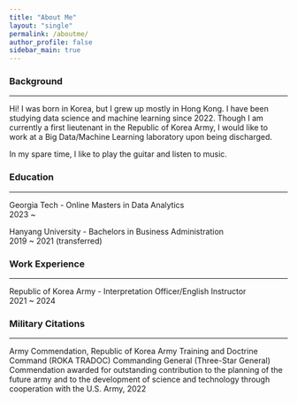```yaml
---
title: "About Me"
layout: "single"
permalink: /aboutme/
author_profile: false
sidebar_main: true
---
```

### Background ### 
---
<p> 
Hi! 
I was born in Korea, but I grew up mostly in Hong Kong. 
I have been studying data science and machine learning since 2022. 
Though I am currently a first lieutenant in the Republic of Korea Army, 
I would like to work at a Big Data/Machine Learning laboratory upon being discharged. 
</p>

<p>
In my spare time, I like to play the guitar and listen to music. 
</p>

### Education ###
---
<p>
Georgia Tech - Online Masters in Data Analytics
<br>2023 ~
</p>
<p>
Hanyang University - Bachelors in Business Administration    
<br>2019 ~ 2021 (transferred)
</p>



### Work Experience ###
---
Republic of Korea Army - Interpretation Officer/English Instructor 
<br>2021 ~ 2024

### Military Citations ###
--- 
<p>
Army Commendation, Republic of Korea Army Training and Doctrine Command (ROKA TRADOC) Commanding General (Three-Star General) Commendation awarded for outstanding contribution to the planning of the future army and to the development of science and technology through cooperation with the U.S. Army, 2022
</p>
